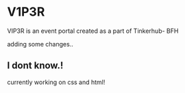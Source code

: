 # V1P3R
VIP3R is an event portal created as a part of Tinkerhub- BFH

adding some changes..

## I dont know.!
currently working on css and html!
